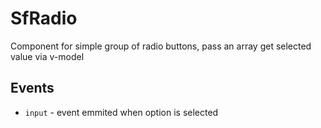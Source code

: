 # SfRadio

Component for simple group of radio buttons, pass an array get selected value via v-model

## Events

- `input` - event emmited when option is selected
